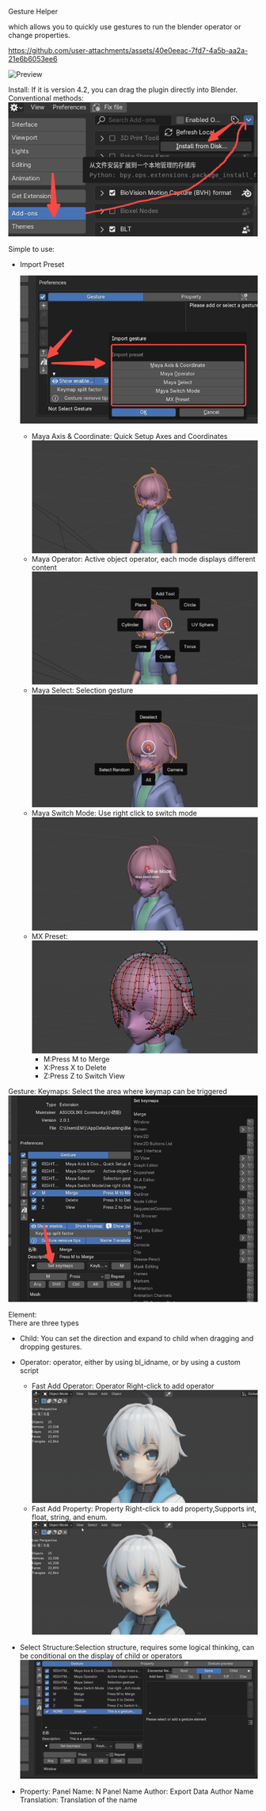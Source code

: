 Gesture Helper

which allows you to quickly use gestures to run the blender operator or change properties.

https://github.com/user-attachments/assets/40e0eeac-7fd7-4a5b-aa2a-21e6b6053ee6

![Preview](src/readme/preview.gif)

Install:
If it is version 4.2, you can drag the plugin directly into Blender.
Conventional methods:
![图片alt](src/readme/install.jpg)

Simple to use:

* Import Preset

  ![Import Preset](src/readme/import_preset.jpg)
    * Maya Axis & Coordinate: Quick Setup Axes and Coordinates
      ![Import Preset](src/readme/preset_c_s_r.gif)
    * Maya Operator: Active object operator, each mode displays different content
      ![Import Preset](src/readme/preset_s_r.gif)
    * Maya Select: Selection gesture
      ![Import Preset](src/readme/preset_c_r.gif)
    * Maya Switch Mode: Use right click to switch mode
      ![Import Preset](src/readme/preset_r.gif)
    * MX Preset:
      ![Import Preset](src/readme/preset_mx.gif)
        * M:Press M to Merge
        * X:Press X to Delete
        * Z:Press Z to Switch View

Gesture:
Keymaps: Select the area where keymap can be triggered    
![Keymaps](src/readme/keymaps.jpg)

Element:  
There are three types

* Child: You can set the direction and expand to child when dragging and dropping gestures.
* Operator: operator, either by using bl_idname, or by using a custom script
    * Fast Add Operator: Operator Right-click to add operator
      ![Add Operator](src/readme/fast_add_operator.gif)
    * Fast Add Property: Property Right-click to add property,Supports int, float, string, and enum.
      ![Add Property](src/readme/fast_add_property.gif)
* Select Structure:Selection structure, requires some logical thinking, can be conditional on the display of child
  or operators
  ![Keymaps](src/readme/selected_structure_set_poll.gif)

* Property:
  Panel Name: N Panel Name
  Author: Export Data Author
  Name Translation: Translation of the name
